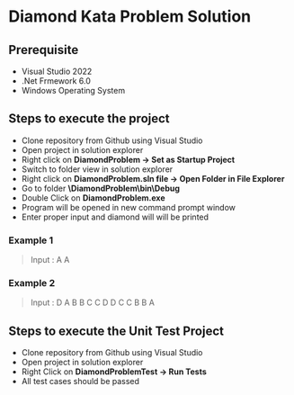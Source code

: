 # Diamond Kata Problem Solution

## Prerequisite
- Visual Studio 2022
- .Net Frmework 6.0
- Windows Operating System

## Steps to execute the project
- Clone repository from Github using Visual Studio 
- Open project in solution explorer
- Right click on **DiamondProblem -> Set as Startup Project**
- Switch to folder view in solution explorer
- Right click on **DiamondProblem.sln file -> Open Folder in File Explorer**
- Go to folder **\DiamondProblem\bin\Debug**
- Double Click on **DiamondProblem.exe**
- Program will be opened in new command prompt window
- Enter proper input and diamond will will be printed

### Example 1
 > Input : A
 A

### Example 2
> Input : D
     A
    B B
   C   C
  D     D
   C   C
    B B
     A

## Steps to execute the Unit Test Project
- Clone repository from Github using Visual Studio 
- Open project in solution explorer
- Right Click on **DiamondProblemTest -> Run Tests**
- All test cases should be passed

